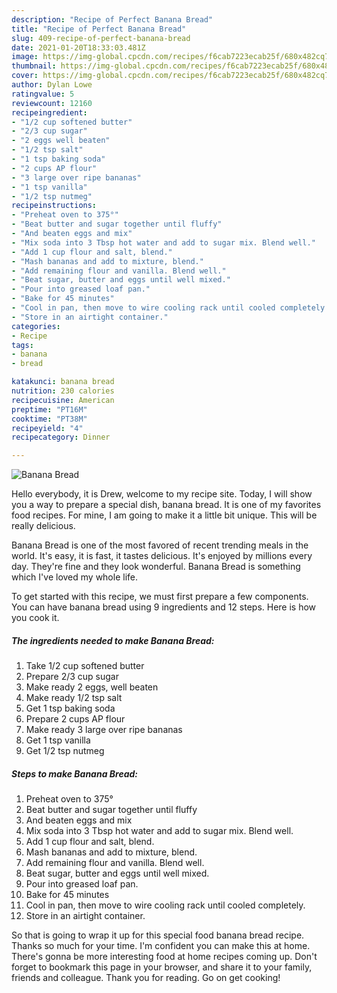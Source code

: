 ```yaml
---
description: "Recipe of Perfect Banana Bread"
title: "Recipe of Perfect Banana Bread"
slug: 409-recipe-of-perfect-banana-bread
date: 2021-01-20T18:33:03.481Z
image: https://img-global.cpcdn.com/recipes/f6cab7223ecab25f/680x482cq70/banana-bread-recipe-main-photo.jpg
thumbnail: https://img-global.cpcdn.com/recipes/f6cab7223ecab25f/680x482cq70/banana-bread-recipe-main-photo.jpg
cover: https://img-global.cpcdn.com/recipes/f6cab7223ecab25f/680x482cq70/banana-bread-recipe-main-photo.jpg
author: Dylan Lowe
ratingvalue: 5
reviewcount: 12160
recipeingredient:
- "1/2 cup softened butter"
- "2/3 cup sugar"
- "2 eggs well beaten"
- "1/2 tsp salt"
- "1 tsp baking soda"
- "2 cups AP flour"
- "3 large over ripe bananas"
- "1 tsp vanilla"
- "1/2 tsp nutmeg"
recipeinstructions:
- "Preheat oven to 375°"
- "Beat butter and sugar together until fluffy"
- "And beaten eggs and mix"
- "Mix soda into 3 Tbsp hot water and add to sugar mix. Blend well."
- "Add 1 cup flour and salt, blend."
- "Mash bananas and add to mixture, blend."
- "Add remaining flour and vanilla. Blend well."
- "Beat sugar, butter and eggs until well mixed."
- "Pour into greased loaf pan."
- "Bake for 45 minutes"
- "Cool in pan, then move to wire cooling rack until cooled completely."
- "Store in an airtight container."
categories:
- Recipe
tags:
- banana
- bread

katakunci: banana bread 
nutrition: 230 calories
recipecuisine: American
preptime: "PT16M"
cooktime: "PT38M"
recipeyield: "4"
recipecategory: Dinner

---
```



![Banana Bread](https://img-global.cpcdn.com/recipes/f6cab7223ecab25f/680x482cq70/banana-bread-recipe-main-photo.jpg)

Hello everybody, it is Drew, welcome to my recipe site. Today, I will show you a way to prepare a special dish, banana bread. It is one of my favorites food recipes. For mine, I am going to make it a little bit unique. This will be really delicious.



Banana Bread is one of the most favored of recent trending meals in the world. It's easy, it is fast, it tastes delicious. It's enjoyed by millions every day. They're fine and they look wonderful. Banana Bread is something which I've loved my whole life.


To get started with this recipe, we must first prepare a few components. You can have banana bread using 9 ingredients and 12 steps. Here is how you cook it.

<!--inarticleads1-->

##### The ingredients needed to make Banana Bread:

1. Take 1/2 cup softened butter
1. Prepare 2/3 cup sugar
1. Make ready 2 eggs, well beaten
1. Make ready 1/2 tsp salt
1. Get 1 tsp baking soda
1. Prepare 2 cups AP flour
1. Make ready 3 large over ripe bananas
1. Get 1 tsp vanilla
1. Get 1/2 tsp nutmeg




<!--inarticleads2-->

##### Steps to make Banana Bread:

1. Preheat oven to 375°
1. Beat butter and sugar together until fluffy
1. And beaten eggs and mix
1. Mix soda into 3 Tbsp hot water and add to sugar mix. Blend well.
1. Add 1 cup flour and salt, blend.
1. Mash bananas and add to mixture, blend.
1. Add remaining flour and vanilla. Blend well.
1. Beat sugar, butter and eggs until well mixed.
1. Pour into greased loaf pan.
1. Bake for 45 minutes
1. Cool in pan, then move to wire cooling rack until cooled completely.
1. Store in an airtight container.




So that is going to wrap it up for this special food banana bread recipe. Thanks so much for your time. I'm confident you can make this at home. There's gonna be more interesting food at home recipes coming up. Don't forget to bookmark this page in your browser, and share it to your family, friends and colleague. Thank you for reading. Go on get cooking!
